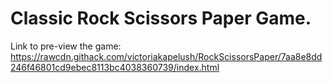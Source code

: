 # Classic Rock Scissors Paper Game.

Link to pre-view the game: https://rawcdn.githack.com/victoriakapelush/RockScissorsPaper/7aa8e8dd246f46801cd9ebec8113bc4038360739/index.html
